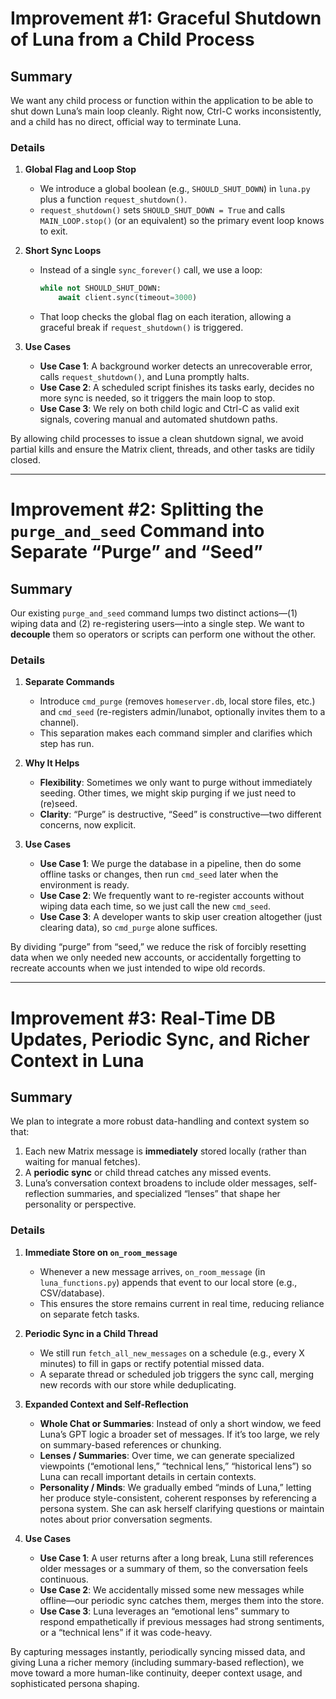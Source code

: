 # Improvement #1: Graceful Shutdown of Luna from a Child Process

## Summary
We want any child process or function within the application to be able to shut down Luna’s main loop cleanly. Right now, Ctrl-C works inconsistently, and a child has no direct, official way to terminate Luna. 

### Details
1. **Global Flag and Loop Stop**  
   - We introduce a global boolean (e.g., `SHOULD_SHUT_DOWN`) in `luna.py` plus a function `request_shutdown()`.  
   - `request_shutdown()` sets `SHOULD_SHUT_DOWN = True` and calls `MAIN_LOOP.stop()` (or an equivalent) so the primary event loop knows to exit.

2. **Short Sync Loops**  
   - Instead of a single `sync_forever()` call, we use a loop:  
     ```python
     while not SHOULD_SHUT_DOWN:
         await client.sync(timeout=3000)
     ```  
   - That loop checks the global flag on each iteration, allowing a graceful break if `request_shutdown()` is triggered.

3. **Use Cases**  
   - **Use Case 1**: A background worker detects an unrecoverable error, calls `request_shutdown()`, and Luna promptly halts.  
   - **Use Case 2**: A scheduled script finishes its tasks early, decides no more sync is needed, so it triggers the main loop to stop.  
   - **Use Case 3**: We rely on both child logic and Ctrl-C as valid exit signals, covering manual and automated shutdown paths.

By allowing child processes to issue a clean shutdown signal, we avoid partial kills and ensure the Matrix client, threads, and other tasks are tidily closed.

---

# Improvement #2: Splitting the `purge_and_seed` Command into Separate “Purge” and “Seed”

## Summary
Our existing `purge_and_seed` command lumps two distinct actions—(1) wiping data and (2) re-registering users—into a single step. We want to **decouple** them so operators or scripts can perform one without the other.

### Details
1. **Separate Commands**  
   - Introduce `cmd_purge` (removes `homeserver.db`, local store files, etc.) and `cmd_seed` (re-registers admin/lunabot, optionally invites them to a channel).  
   - This separation makes each command simpler and clarifies which step has run.

2. **Why It Helps**  
   - **Flexibility**: Sometimes we only want to purge without immediately seeding. Other times, we might skip purging if we just need to (re)seed.  
   - **Clarity**: “Purge” is destructive, “Seed” is constructive—two different concerns, now explicit.

3. **Use Cases**  
   - **Use Case 1**: We purge the database in a pipeline, then do some offline tasks or changes, then run `cmd_seed` later when the environment is ready.  
   - **Use Case 2**: We frequently want to re-register accounts without wiping data each time, so we just call the new `cmd_seed`.  
   - **Use Case 3**: A developer wants to skip user creation altogether (just clearing data), so `cmd_purge` alone suffices.

By dividing “purge” from “seed,” we reduce the risk of forcibly resetting data when we only needed new accounts, or accidentally forgetting to recreate accounts when we just intended to wipe old records.

---

# Improvement #3: Real-Time DB Updates, Periodic Sync, and Richer Context in Luna

## Summary
We plan to integrate a more robust data-handling and context system so that:
1. Each new Matrix message is **immediately** stored locally (rather than waiting for manual fetches).
2. A **periodic sync** or child thread catches any missed events.
3. Luna’s conversation context broadens to include older messages, self-reflection summaries, and specialized “lenses” that shape her personality or perspective.

### Details

1. **Immediate Store on `on_room_message`**  
   - Whenever a new message arrives, `on_room_message` (in `luna_functions.py`) appends that event to our local store (e.g., CSV/database).  
   - This ensures the store remains current in real time, reducing reliance on separate fetch tasks.  

2. **Periodic Sync in a Child Thread**  
   - We still run `fetch_all_new_messages` on a schedule (e.g., every X minutes) to fill in gaps or rectify potential missed data.  
   - A separate thread or scheduled job triggers the sync call, merging new records with our store while deduplicating.

3. **Expanded Context and Self-Reflection**  
   - **Whole Chat or Summaries**: Instead of only a short window, we feed Luna’s GPT logic a broader set of messages. If it’s too large, we rely on summary-based references or chunking.  
   - **Lenses / Summaries**: Over time, we can generate specialized viewpoints (“emotional lens,” “technical lens,” “historical lens”) so Luna can recall important details in certain contexts.  
   - **Personality / Minds**: We gradually embed “minds of Luna,” letting her produce style-consistent, coherent responses by referencing a persona system. She can ask herself clarifying questions or maintain notes about prior conversation segments.

4. **Use Cases**  
   - **Use Case 1**: A user returns after a long break, Luna still references older messages or a summary of them, so the conversation feels continuous.  
   - **Use Case 2**: We accidentally missed some new messages while offline—our periodic sync catches them, merges them into the store.  
   - **Use Case 3**: Luna leverages an “emotional lens” summary to respond empathetically if previous messages had strong sentiments, or a “technical lens” if it was code-heavy.

By capturing messages instantly, periodically syncing missed data, and giving Luna a richer memory (including summary-based reflection), we move toward a more human-like continuity, deeper context usage, and sophisticated persona shaping.

